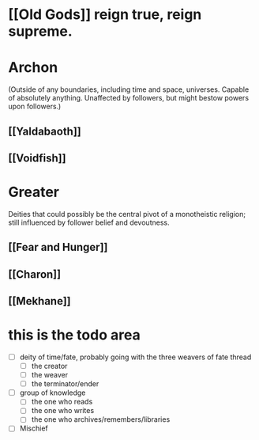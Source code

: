 # [[Old Gods]] reign true, reign supreme. 
# Archon
(Outside of any boundaries, including time and space, universes. Capable of absolutely anything. Unaffected by followers, but might bestow powers upon followers.)
## [[Yaldabaoth]]
## [[Voidfish]]
# Greater
Deities that could possibly be the central pivot of a monotheistic religion; still influenced by follower belief and devoutness. 
## [[Fear and Hunger]]

## [[Charon]]

## [[Mekhane]]
# this is the todo area

- [ ] deity of time/fate, probably going with the three weavers of fate thread 
	- [ ] the creator
	- [ ] the weaver
	- [ ] the terminator/ender
- [ ] group of knowledge
	- [ ] the one who reads
	- [ ] the one who writes
	- [ ] the one who archives/remembers/libraries
- [ ] Mischief
